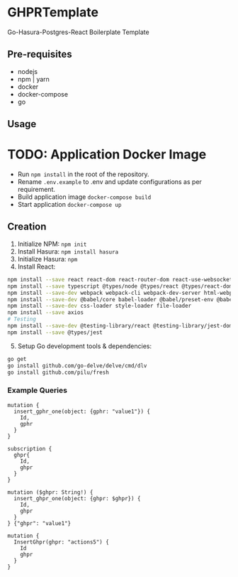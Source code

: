 # GHPRTemplate

Go-Hasura-Postgres-React Boilerplate Template

## Pre-requisites

- nodejs
- npm | yarn
- docker
- docker-compose
- go

## Usage

# TODO: Application Docker Image
- Run `npm install` in the root of the repository.
- Rename `.env.example` to .env and update configurations as per requirement.
- Build application image `docker-compose build`
- Start application `docker-compose up`

## Creation

1. Initialize NPM: `npm init`
2. Install Hasura: `npm install hasura`
3. Initialize Hasura: `npm `
4. Install React:
```bash
npm install --save react react-dom react-router-dom react-use-websocket react-test-renderer
npm install --save typescript @types/node @types/react @types/react-dom @types/jest
npm install --save-dev webpack webpack-cli webpack-dev-server html-webpack-plugin
npm install --save-dev @babel/core babel-loader @babel/preset-env @babel/preset-react @babel/preset-typescript
npm install --save-dev css-loader style-loader file-loader
npm install --save axios
# Testing
npm install --save-dev @testing-library/react @testing-library/jest-dom jest react-test-renderer
npm install --save @types/jest
```
5. Setup Go development tools & dependencies:
```bash
go get
go install github.com/go-delve/delve/cmd/dlv
go install github.com/pilu/fresh
```


### Example Queries

```
mutation {
  insert_gphr_one(object: {gphr: "value1"}) {
    Id,
    gphr
  }
}

subscription {
  ghpr{
    Id,
    ghpr
  }
}

mutation ($ghpr: String!) {
  insert_ghpr_one(object: {ghpr: $ghpr}) {
    Id,
  	ghpr
  }
} {"ghpr": "value1"}

mutation {
  InsertGhpr(ghpr: "actions5") {
    Id
    ghpr
  }
}
```
